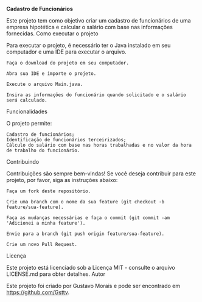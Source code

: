 **Cadastro de Funcionários**

Este projeto tem como objetivo criar um cadastro de funcionários de uma empresa hipotética e calcular o salário com base nas informações fornecidas.
Como executar o projeto

Para executar o projeto, é necessário ter o Java instalado em seu computador e uma IDE para executar o arquivo.

    Faça o download do projeto em seu computador.

    Abra sua IDE e importe o projeto.

    Execute o arquivo Main.java.

    Insira as informações do funcionário quando solicitado e o salário será calculado.

Funcionalidades

O projeto permite:

    Cadastro de funcionários;
    Identificação de funcionários terceirizados;
    Cálculo do salário com base nas horas trabalhadas e no valor da hora de trabalho do funcionário.

Contribuindo

Contribuições são sempre bem-vindas! Se você deseja contribuir para este projeto, por favor, siga as instruções abaixo:

    Faça um fork deste repositório.

    Crie uma branch com o nome da sua feature (git checkout -b feature/sua-feature).

    Faça as mudanças necessárias e faça o commit (git commit -am 'Adicionei a minha feature').

    Envie para a branch (git push origin feature/sua-feature).

    Crie um novo Pull Request.

Licença

Este projeto está licenciado sob a Licença MIT - consulte o arquivo LICENSE.md para obter detalhes.
Autor

Este projeto foi criado por Gustavo Morais e pode ser encontrado em https://github.com/Gsttv.
